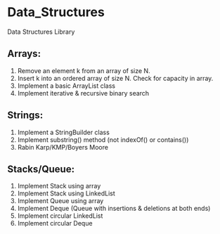 # Data_Structures
Data Structures Library 

## Arrays:

1. Remove an element k from an array of size N. 
2. Insert k into an ordered array of size N. Check for capacity in array.
3. Implement a basic ArrayList class 
4. Implement iterative & recursive binary search 

## Strings:

1. Implement a StringBuilder class 
2. Implement substring() method (not indexOf() or contains())
3. Rabin Karp/KMP/Boyers Moore 

## Stacks/Queue:

1. Implement Stack using array
2. Implement Stack using LinkedList
3. Implement Queue using array 
4. Implement Deque (Queue with insertions & deletions at both ends)
5. Implement circular LinkedList 
6. Implement circular Deque 


